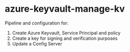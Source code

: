 # azure-keyvault-manage-kv
Pipeline and configuration for:
1. Create Azure Keyvault, Service Principal and policy
2. Create a key for signing and verification purposes
3. Update a Config Server